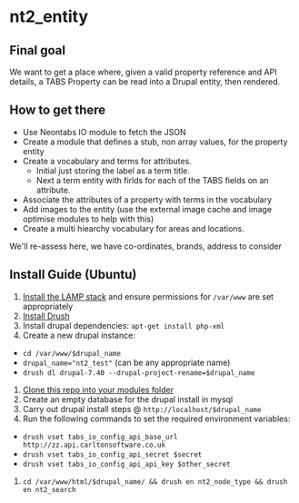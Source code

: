# nt2_entity

## Final goal

We want to get a place where, given a valid property reference and API details, a TABS Property can be read into a Drupal entity, then rendered.

## How to get there

  * Use Neontabs IO module to fetch the JSON
  * Create a module that defines a stub, non array values, for the property entity
  * Create a vocabulary and terms for attributes.
    * Initial just storing the label as a term title.
    * Next a term entity with firlds for each of the TABS fields on an attribute.
  * Associate the attributes of a property with terms in the vocabulary
  * Add images to the entity (use the external image cache and image optimise modules to help with this)
  * Create a multi hiearchy vocabulary for areas and locations.

We'll re-assess here, we have co-ordinates, brands, address to consider


## Install Guide (Ubuntu)
1. [Install the LAMP stack](https://help.ubuntu.com/community/ApacheMySQLPHP) and ensure permissions for `/var/www` are set appropriately
1. [Install Drush](http://docs.drush.org/en/master/install/)
1. Install drupal dependencies: ```apt-get install php-xml```
1. Create a new drupal instance:
  * ```cd /var/www/$drupal_name```
  * ```drupal_name="nt2_test"``` (can be any appropriate name)
  * ```drush dl drupal-7.40 --drupal-project-rename=$drupal_name```
1. [Clone this repo into your modules folder](https://github.com/Neontabs/nt2)
1. Create an empty database for the drupal install in mysql
1. Carry out drupal install steps @ `http://localhost/$drupal_name`
1. Run the following commands to set the required environment variables:
  * ```drush vset tabs_io_config_api_base_url http://zz.api.carltonsoftware.co.uk```
  * ```drush vset tabs_io_config_api_secret $secret```
  * ```drush vset tabs_io_config_api_api_key $other_secret```
1. ```cd /var/www/html/$drupal_name/ && drush en nt2_node_type && drush en nt2_search```

